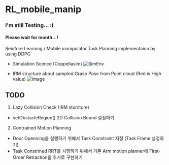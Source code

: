 # RL_mobile_manip

### I'm still Testing...  :(          
#### Please wait for month...!
Reinfore Learning / Mobile manipulator Task Planning implementaion  by using DDPG

- Simulation Scence (Coppeliasim)
![SimEnv](https://user-images.githubusercontent.com/49723556/151513552-4a18bd52-326e-4349-b107-844899f97b59.png)

- IRM structure about sampled Grasp Pose from Point cloud (Red is High value)
![image](https://user-images.githubusercontent.com/49723556/151492932-8656a287-cd8e-49da-adbd-e60db22570e8.png)

## TODO

1. Lazy Collision Check (IRM sturcture)
- setObstacleRegion() 2D Collision Bound 설정하기
2. Contrained Motion Planning
- Door Openning을 실행하기 위해서 Task Constraint 지정 (Task Frame 설정하기)
- Task Constrined RRT를 시행하기 위해서 기존 Arm motion planner에 First-Order Retraction을 추가로 구현하기 
